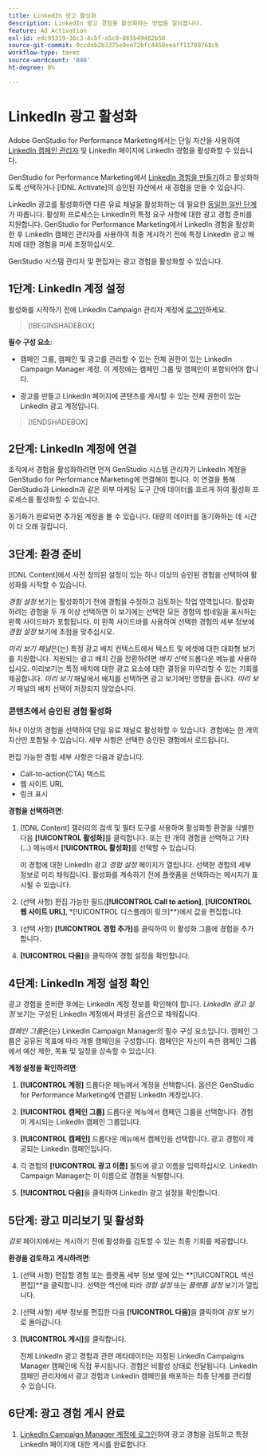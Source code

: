 ```yaml
---
title: LinkedIn 광고 활성화
description: LinkedIn 광고 경험을 활성화하는 방법을 알아봅니다.
feature: Ad Activation
exl-id: edc95319-36c3-4cbf-a5c0-865b49482b50
source-git-commit: 0ccdeb2b3375e9ee72bfc4458eeaff11709768cb
workflow-type: tm+mt
source-wordcount: '846'
ht-degree: 0%

---
```


# LinkedIn 광고 활성화

Adobe GenStudio for Performance Marketing에서는 단일 자산을 사용하여 [LinkedIn 캠페인 관리자](https://business.linkedin.com/marketing-solutions) 및 LinkedIn 페이지에 LinkedIn 경험을 활성화할 수 있습니다.

GenStudio for Performance Marketing에서 [LinkedIn 경험을 만들기](/help/user-guide/create/create-linkedin.md)하고 활성화하도록 선택하거나 [!DNL Activate]의 승인된 자산에서 새 경험을 만들 수 있습니다.

LinkedIn 광고를 활성화하면 다른 유료 채널을 활성화하는 데 필요한 [동일한 일반 단계](create-activation.md)가 따릅니다. 활성화 프로세스는 LinkedIn의 특정 요구 사항에 대한 광고 경험 준비를 지원합니다. GenStudio for Performance Marketing에서 LinkedIn 경험을 활성화한 후 LinkedIn 캠페인 관리자를 사용하여 최종 게시하기 전에 특정 LinkedIn 광고 배치에 대한 경험을 미세 조정하십시오.

GenStudio 시스템 관리자 및 편집자는 광고 경험을 활성화할 수 있습니다.

## 1단계: LinkedIn 계정 설정

활성화를 시작하기 전에 LinkedIn Campaign 관리자 계정에 [로그인](https://www.linkedin.com/campaignmanager/login)하세요.

>[!BEGINSHADEBOX]

**필수 구성 요소**:

* 캠페인 그룹, 캠페인 및 광고를 관리할 수 있는 전체 권한이 있는 LinkedIn Campaign Manager 계정. 이 계정에는 캠페인 그룹 및 캠페인이 포함되어야 합니다.

* 광고를 만들고 LinkedIn 페이지에 콘텐츠를 게시할 수 있는 전체 권한이 있는 LinkedIn 광고 계정입니다.

>[!ENDSHADEBOX]

## 2단계: LinkedIn 계정에 연결

조직에서 경험을 활성화하려면 먼저 GenStudio 시스템 관리자가 LinkedIn 계정을 GenStudio for Performance Marketing에 연결해야 합니다. 이 연결을 통해 GenStudio과 LinkedIn과 같은 외부 마케팅 도구 간에 데이터를 흐르게 하여 활성화 프로세스를 활성화할 수 있습니다.

동기화가 완료되면 추가된 계정을 볼 수 있습니다. 대량의 데이터를 동기화하는 데 시간이 더 오래 걸립니다.

## 3단계: 환경 준비

[!DNL Content]에서 사전 정의된 설정이 있는 하나 이상의 승인된 경험을 선택하여 활성화를 시작할 수 있습니다.

_경험 설정_ 보기는 활성화하기 전에 경험을 수정하고 검토하는 작업 영역입니다. 활성화하려는 경험을 두 개 이상 선택하면 이 보기에는 선택한 모든 경험의 썸네일을 표시하는 왼쪽 사이드바가 포함됩니다. 이 왼쪽 사이드바를 사용하여 선택한 경험의 세부 정보에 _경험 설정_ 보기에 초점을 맞추십시오.

_미리 보기 패널_&#x200B;은(는) 특정 광고 배치 컨텍스트에서 텍스트 및 에셋에 대한 대화형 보기를 지원합니다. 지원되는 광고 배치 간을 전환하려면 _배치 선택_ 드롭다운 메뉴를 사용하십시오. 미리보기는 특정 배치에 대한 광고 요소에 대한 결정을 마무리할 수 있는 기회를 제공합니다. _미리 보기_ 패널에서 배치를 선택하면 광고 보기에만 영향을 줍니다. _미리 보기_ 패널의 배치 선택이 저장되지 않았습니다.

### 콘텐츠에서 승인된 경험 활성화

하나 이상의 경험을 선택하여 단일 유료 채널로 활성화할 수 있습니다. 경험에는 한 개의 자산만 포함될 수 있습니다. 세부 사항은 선택한 승인된 경험에서 로드됩니다.

편집 가능한 경험 세부 사항은 다음과 같습니다.

* Call-to-action(CTA) 텍스트
* 웹 사이트 URL
* 링크 표시

**경험을 선택하려면**:

1. [!DNL Content] 갤러리의 검색 및 필터 도구를 사용하여 활성화할 환경을 식별한 다음 **[!UICONTROL 활성화]**&#x200B;를 클릭합니다. 또는 한 개의 경험을 선택하고 기타(...) 메뉴에서 **[!UICONTROL 활성화]**&#x200B;를 선택할 수 있습니다.

   이 경험에 대한 LinkedIn 광고 _경험 설정_ 페이지가 열립니다. 선택한 경험의 세부 정보로 미리 채워집니다. 활성화를 계속하기 전에 플랫폼을 선택하라는 메시지가 표시될 수 있습니다.

1. (선택 사항) 편집 가능한 필드(**[!UICONTROL Call to action]**, **[!UICONTROL 웹 사이트 URL]**, *[!UICONTROL 디스플레이 링크]**)에서 값을 편집합니다.

1. (선택 사항) **[!UICONTROL 경험 추가]**&#x200B;를 클릭하여 이 활성화 그룹에 경험을 추가합니다.

1. **[!UICONTROL 다음]**&#x200B;을 클릭하여 경험 설정을 확인합니다.

## 4단계: LinkedIn 계정 설정 확인

광고 경험을 준비한 후에는 LinkedIn 계정 정보를 확인해야 합니다. _LinkedIn 광고 설정_ 보기는 구성된 LinkedIn 계정에서 파생된 옵션으로 채워집니다.

_캠페인 그룹_&#x200B;은(는) LinkedIn Campaign Manager의 필수 구성 요소입니다. 캠페인 그룹은 공유된 목표에 따라 개별 캠페인을 구성합니다. 캠페인은 자신이 속한 캠페인 그룹에서 예산 제한, 목표 및 일정을 상속할 수 있습니다.

**계정 설정을 확인하려면**:

1. **[!UICONTROL 계정]** 드롭다운 메뉴에서 계정을 선택합니다. 옵션은 GenStudio for Performance Marketing에 연결된 LinkedIn 계정입니다.

1. **[!UICONTROL 캠페인 그룹]** 드롭다운 메뉴에서 캠페인 그룹을 선택합니다. 경험이 게시되는 LinkedIn 캠페인 그룹입니다.

1. **[!UICONTROL 캠페인]** 드롭다운 메뉴에서 캠페인을 선택합니다. 광고 경험이 제공되는 LinkedIn 캠페인입니다.

1. 각 경험의 **[!UICONTROL 광고 이름]** 필드에 광고 이름을 입력하십시오. LinkedIn Campaign Manager는 이 이름으로 경험을 식별합니다.

1. **[!UICONTROL 다음]**&#x200B;을 클릭하여 LinkedIn 광고 설정을 확인합니다.

## 5단계: 광고 미리보기 및 활성화

_검토_ 페이지에서는 게시하기 전에 활성화를 검토할 수 있는 최종 기회를 제공합니다.

**환경을 검토하고 게시하려면**:

1. (선택 사항) 편집할 경험 또는 플랫폼 세부 정보 옆에 있는 **[!UICONTROL 섹션 편집]**을 클릭합니다.
선택한 섹션에 따라 _경험 설정_ 또는 _플랫폼 설정_ 보기가 열립니다.

1. (선택 사항) 세부 정보를 편집한 다음 **[!UICONTROL 다음]**&#x200B;을 클릭하여 _검토_ 보기로 돌아갑니다.

1. **[!UICONTROL 게시]**&#x200B;를 클릭합니다.

   전체 LinkedIn 광고 경험과 관련 메타데이터는 지정된 LinkedIn Campaigns Manager 캠페인에 직접 푸시됩니다. 경험은 비활성 상태로 전달됩니다. LinkedIn 캠페인 관리자에서 광고 경험과 LinkedIn 캠페인을 배포하는 최종 단계를 관리할 수 있습니다.

## 6단계: 광고 경험 게시 완료

1. [LinkedIn Campaign Manager 계정에 로그인](https://www.linkedin.com/campaignmanager/login)하여 광고 경험을 검토하고 특정 LinkedIn 페이지에 대한 게시를 완료합니다.
